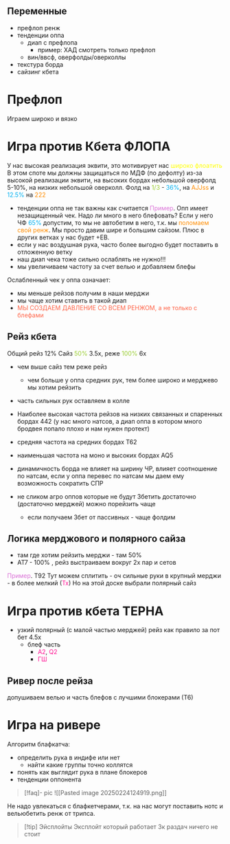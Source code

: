 ## Переменные
- префлоп ренж
- тенденции оппа
	- диап с префлопа
		- пример: ХАД смотреть только префлоп
	- вин/ввсф, оверфолды/оверколлы
- текстура борда
- сайзинг кбета
# Префлоп
Играем широко и вязко
# Игра против Кбета ФЛОПА
У нас высокая реализация эквити, это мотивирует нас <span style="color:rgb(255, 255, 0)">широко флоатить</span>
В этом споте мы должны защищаться по МДФ (по дефолту) из-за высокой реализации эквити, на высоких бордах небольшой оверфолд 5-10%, на низких небольшой оверколл.
Фолд на <span style="color:rgb(154, 205, 50)">1/3</span> - <span style="color:rgb(0, 176, 240)">36%</span>, на <span style="color:rgb(255, 140, 0)">AJJss</span> и <span style="color:rgb(0, 176, 240)">12.5%</span> на <span style="color:rgb(255, 140, 0)">222</span>

- тенденции оппа не так важны как считается
<span style="color:rgb(218, 112, 214)">Пример</span>. Опп имеет незащищенный чек.
Надо ли много в него блефовать?
Если у него ЧФ <span style="color:rgb(0, 176, 240)">65%</span> допустим, то мы не автобетим в него, т.к. мы <span style="color:rgb(255, 140, 0)">поломаем свой ренж</span>.
Мы просто давим шире и большим сайзом.
Плюс в других ветках у нас будет +ЕВ.
- если у нас воздушная рука, часто более выгодно будет поставить в отложенную ветку
- наш диап чека тоже сильно ослаблять не нужно!!!
- мы увеличиваем частоту за счет велью и добавляем блефы

Ослабленный чек у оппа означает:
- мы меньше рейзов получим в наши мерджи
- мы чаще хотим ставить в такой диап
- <span style="color:rgb(255, 99, 71)">МЫ СОЗДАЕМ ДАВЛЕНИЕ СО ВСЕМ РЕНЖОМ, а не только с блефами</span>

## Рейз кбета
 Общий рейз 12%
 Сайз <span style="color:rgb(154, 205, 50)">50%</span> 3.5х, реже <span style="color:rgb(154, 205, 50)">100%</span> 6х
 - чем выше сайз тем реже рейз
	 - чем больше у оппа средних рук, тем более широко и мерджево мы хотим рейзить
- часть сильных рук оставляем в колле

- Наиболее высокая частота рейзов на низких связанных и спаренных бордах 442 (у нас много натсов, а диап оппа в котором много бродвея попало плохо и нам нужен протект)

- средняя частота на средних бордах Т62

- наименьшая частота на моно и высоких бордах AQ5

- динамичность борда не влияет на ширину ЧР, влияет соотношение по натсам, если у оппа перевес по натсам мы даем ему возможность сократить СПР

- не сликом агро оппов которые не будут 3бетить достаточно (достаточно мерджей) можно порейзить чаще
	- если получаем 3бет от пассивных - чаще фолдим

## Логика мерджового и полярного сайза
- там где хотим рейзить мерджи - там 50%
- АТ7 - 100% , рейз выстраиваем вокруг 2х пар и сетов

<span style="color:rgb(218, 112, 214)">Пример</span>. Т92 
Тут можем сплитить - оч сильные руки в крупный
мерджи - в более мелкий (<span style="color:rgb(255, 20, 147)">Тх</span>)
Но на этой доске выбрали полярный сайз

# Игра против кбета ТЕРНА
- узкий полярный (с малой частью мерджей) рейз как правило за пот бет 4.5х
	- блеф часть 
		- <span style="color:rgb(255, 20, 147)">А2</span>, <span style="color:rgb(255, 20, 147)">Q2</span>
		- <span style="color:rgb(255, 20, 147)">ГШ</span> 
## Ривер после рейза
допушиваем велью и часть блефов с лучшими блокерами (Т6)

# Игра на ривере

Алгоритм блафкатча:
- определить рука в индифе или нет
	- найти какие группы точно коллятся
- понять как выглядит рука в плане блокеров
- тенденции оппонента

> [!faq]- pic
>  ![[Pasted image 20250224124919.png]]

Не надо увлекаться с блафкетчерами, т.к. на нас могут поставить нотс и вельюбетить ренж от трипса.

> [!tip] Эйсплойты
>  Эксплойт который работает 3к раздач ничего не стоит

